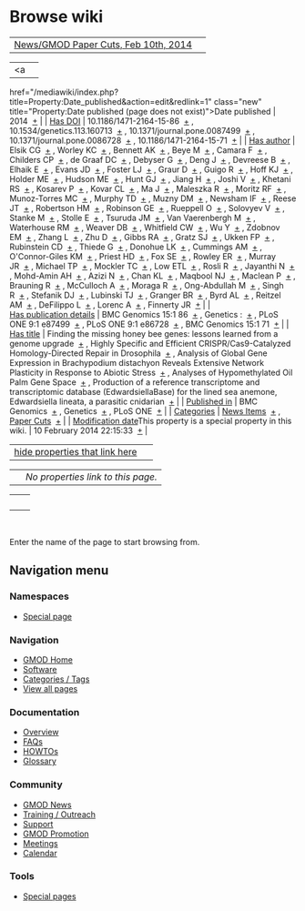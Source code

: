 



<span id="top"></span>




# <span dir="auto">Browse wiki</span>






|  |  |
|----|----|
| [News/GMOD Paper Cuts, Feb 10th, 2014](/wiki/News/GMOD_Paper_Cuts,_Feb_10th,_2014 "News/GMOD Paper Cuts, Feb 10th, 2014") |  |

|  |  |
|----|----|
| <a
href="/mediawiki/index.php?title=Property:Date_published&amp;action=edit&amp;redlink=1"
class="new"
title="Property:Date published (page does not exist)">Date published</a> | <span class="smwb-value">2014  <span class="smwsearch">[+](/wiki/Special%3ASearchByProperty/Date-20published/2014 "Special%3ASearchByProperty/Date-20published/2014")</span></span> |
| <a
href="/mediawiki/index.php?title=Property:Has_DOI&amp;action=edit&amp;redlink=1"
class="new" title="Property:Has DOI (page does not exist)">Has DOI</a> | <span class="smwb-value">10.1186/1471-2164-15-86  <span class="smwsearch">[+](/wiki/Special%3ASearchByProperty/Has-20DOI/10.1186-2F1471-2D2164-2D15-2D86 "Special%3ASearchByProperty/Has-20DOI/10.1186-2F1471-2D2164-2D15-2D86")</span></span> , <span class="smwb-value">10.1534/genetics.113.160713  <span class="smwsearch">[+](/wiki/Special%3ASearchByProperty/Has-20DOI/10.1534-2Fgenetics.113.160713 "Special%3ASearchByProperty/Has-20DOI/10.1534-2Fgenetics.113.160713")</span></span> , <span class="smwb-value">10.1371/journal.pone.0087499  <span class="smwsearch">[+](/wiki/Special%3ASearchByProperty/Has-20DOI/10.1371-2Fjournal.pone.0087499 "Special%3ASearchByProperty/Has-20DOI/10.1371-2Fjournal.pone.0087499")</span></span> , <span class="smwb-value">10.1371/journal.pone.0086728  <span class="smwsearch">[+](/wiki/Special%3ASearchByProperty/Has-20DOI/10.1371-2Fjournal.pone.0086728 "Special%3ASearchByProperty/Has-20DOI/10.1371-2Fjournal.pone.0086728")</span></span> , <span class="smwb-value">10.1186/1471-2164-15-71  <span class="smwsearch">[+](/wiki/Special%3ASearchByProperty/Has-20DOI/10.1186-2F1471-2D2164-2D15-2D71 "Special%3ASearchByProperty/Has-20DOI/10.1186-2F1471-2D2164-2D15-2D71")</span></span> |
| <a
href="/mediawiki/index.php?title=Property:Has_author&amp;action=edit&amp;redlink=1"
class="new"
title="Property:Has author (page does not exist)">Has author</a> | <span class="smwb-value">Elsik CG  <span class="smwsearch">[+](/wiki/Special%3ASearchByProperty/Has-20author/Elsik-20CG "Special%3ASearchByProperty/Has-20author/Elsik-20CG")</span></span> , <span class="smwb-value">Worley KC  <span class="smwsearch">[+](/wiki/Special%3ASearchByProperty/Has-20author/Worley-20KC "Special%3ASearchByProperty/Has-20author/Worley-20KC")</span></span> , <span class="smwb-value">Bennett AK  <span class="smwsearch">[+](/wiki/Special%3ASearchByProperty/Has-20author/Bennett-20AK "Special%3ASearchByProperty/Has-20author/Bennett-20AK")</span></span> , <span class="smwb-value">Beye M  <span class="smwsearch">[+](/wiki/Special%3ASearchByProperty/Has-20author/Beye-20M "Special%3ASearchByProperty/Has-20author/Beye-20M")</span></span> , <span class="smwb-value">Camara F  <span class="smwsearch">[+](/wiki/Special%3ASearchByProperty/Has-20author/Camara-20F "Special%3ASearchByProperty/Has-20author/Camara-20F")</span></span> , <span class="smwb-value">Childers CP  <span class="smwsearch">[+](/wiki/Special%3ASearchByProperty/Has-20author/Childers-20CP "Special%3ASearchByProperty/Has-20author/Childers-20CP")</span></span> , <span class="smwb-value">de Graaf DC  <span class="smwsearch">[+](/wiki/Special%3ASearchByProperty/Has-20author/de-20Graaf-20DC "Special%3ASearchByProperty/Has-20author/de-20Graaf-20DC")</span></span> , <span class="smwb-value">Debyser G  <span class="smwsearch">[+](/wiki/Special%3ASearchByProperty/Has-20author/Debyser-20G "Special%3ASearchByProperty/Has-20author/Debyser-20G")</span></span> , <span class="smwb-value">Deng J  <span class="smwsearch">[+](/wiki/Special%3ASearchByProperty/Has-20author/Deng-20J "Special%3ASearchByProperty/Has-20author/Deng-20J")</span></span> , <span class="smwb-value">Devreese B  <span class="smwsearch">[+](/wiki/Special%3ASearchByProperty/Has-20author/Devreese-20B "Special%3ASearchByProperty/Has-20author/Devreese-20B")</span></span> , <span class="smwb-value">Elhaik E  <span class="smwsearch">[+](/wiki/Special%3ASearchByProperty/Has-20author/Elhaik-20E "Special%3ASearchByProperty/Has-20author/Elhaik-20E")</span></span> , <span class="smwb-value">Evans JD  <span class="smwsearch">[+](/wiki/Special%3ASearchByProperty/Has-20author/Evans-20JD "Special%3ASearchByProperty/Has-20author/Evans-20JD")</span></span> , <span class="smwb-value">Foster LJ  <span class="smwsearch">[+](/wiki/Special%3ASearchByProperty/Has-20author/Foster-20LJ "Special%3ASearchByProperty/Has-20author/Foster-20LJ")</span></span> , <span class="smwb-value">Graur D  <span class="smwsearch">[+](/wiki/Special%3ASearchByProperty/Has-20author/Graur-20D "Special%3ASearchByProperty/Has-20author/Graur-20D")</span></span> , <span class="smwb-value">Guigo R  <span class="smwsearch">[+](/wiki/Special%3ASearchByProperty/Has-20author/Guigo-20R "Special%3ASearchByProperty/Has-20author/Guigo-20R")</span></span> , <span class="smwb-value">Hoff KJ  <span class="smwsearch">[+](/wiki/Special%3ASearchByProperty/Has-20author/Hoff-20KJ "Special%3ASearchByProperty/Has-20author/Hoff-20KJ")</span></span> , <span class="smwb-value">Holder ME  <span class="smwsearch">[+](/wiki/Special%3ASearchByProperty/Has-20author/Holder-20ME "Special%3ASearchByProperty/Has-20author/Holder-20ME")</span></span> , <span class="smwb-value">Hudson ME  <span class="smwsearch">[+](/wiki/Special%3ASearchByProperty/Has-20author/Hudson-20ME "Special%3ASearchByProperty/Has-20author/Hudson-20ME")</span></span> , <span class="smwb-value">Hunt GJ  <span class="smwsearch">[+](/wiki/Special%3ASearchByProperty/Has-20author/Hunt-20GJ "Special%3ASearchByProperty/Has-20author/Hunt-20GJ")</span></span> , <span class="smwb-value">Jiang H  <span class="smwsearch">[+](/wiki/Special%3ASearchByProperty/Has-20author/Jiang-20H "Special%3ASearchByProperty/Has-20author/Jiang-20H")</span></span> , <span class="smwb-value">Joshi V  <span class="smwsearch">[+](/wiki/Special%3ASearchByProperty/Has-20author/Joshi-20V "Special%3ASearchByProperty/Has-20author/Joshi-20V")</span></span> , <span class="smwb-value">Khetani RS  <span class="smwsearch">[+](/wiki/Special%3ASearchByProperty/Has-20author/Khetani-20RS "Special%3ASearchByProperty/Has-20author/Khetani-20RS")</span></span> , <span class="smwb-value">Kosarev P  <span class="smwsearch">[+](/wiki/Special%3ASearchByProperty/Has-20author/Kosarev-20P "Special%3ASearchByProperty/Has-20author/Kosarev-20P")</span></span> , <span class="smwb-value">Kovar CL  <span class="smwsearch">[+](/wiki/Special%3ASearchByProperty/Has-20author/Kovar-20CL "Special%3ASearchByProperty/Has-20author/Kovar-20CL")</span></span> , <span class="smwb-value">Ma J  <span class="smwsearch">[+](/wiki/Special%3ASearchByProperty/Has-20author/Ma-20J "Special%3ASearchByProperty/Has-20author/Ma-20J")</span></span> , <span class="smwb-value">Maleszka R  <span class="smwsearch">[+](/wiki/Special%3ASearchByProperty/Has-20author/Maleszka-20R "Special%3ASearchByProperty/Has-20author/Maleszka-20R")</span></span> , <span class="smwb-value">Moritz RF  <span class="smwsearch">[+](/wiki/Special%3ASearchByProperty/Has-20author/Moritz-20RF "Special%3ASearchByProperty/Has-20author/Moritz-20RF")</span></span> , <span class="smwb-value">Munoz-Torres MC  <span class="smwsearch">[+](/wiki/Special%3ASearchByProperty/Has-20author/Munoz-2DTorres-20MC "Special%3ASearchByProperty/Has-20author/Munoz-2DTorres-20MC")</span></span> , <span class="smwb-value">Murphy TD  <span class="smwsearch">[+](/wiki/Special%3ASearchByProperty/Has-20author/Murphy-20TD "Special%3ASearchByProperty/Has-20author/Murphy-20TD")</span></span> , <span class="smwb-value">Muzny DM  <span class="smwsearch">[+](/wiki/Special%3ASearchByProperty/Has-20author/Muzny-20DM "Special%3ASearchByProperty/Has-20author/Muzny-20DM")</span></span> , <span class="smwb-value">Newsham IF  <span class="smwsearch">[+](/wiki/Special%3ASearchByProperty/Has-20author/Newsham-20IF "Special%3ASearchByProperty/Has-20author/Newsham-20IF")</span></span> , <span class="smwb-value">Reese JT  <span class="smwsearch">[+](/wiki/Special%3ASearchByProperty/Has-20author/Reese-20JT "Special%3ASearchByProperty/Has-20author/Reese-20JT")</span></span> , <span class="smwb-value">Robertson HM  <span class="smwsearch">[+](/wiki/Special%3ASearchByProperty/Has-20author/Robertson-20HM "Special%3ASearchByProperty/Has-20author/Robertson-20HM")</span></span> , <span class="smwb-value">Robinson GE  <span class="smwsearch">[+](/wiki/Special%3ASearchByProperty/Has-20author/Robinson-20GE "Special%3ASearchByProperty/Has-20author/Robinson-20GE")</span></span> , <span class="smwb-value">Rueppell O  <span class="smwsearch">[+](/wiki/Special%3ASearchByProperty/Has-20author/Rueppell-20O "Special%3ASearchByProperty/Has-20author/Rueppell-20O")</span></span> , <span class="smwb-value">Solovyev V  <span class="smwsearch">[+](/wiki/Special%3ASearchByProperty/Has-20author/Solovyev-20V "Special%3ASearchByProperty/Has-20author/Solovyev-20V")</span></span> , <span class="smwb-value">Stanke M  <span class="smwsearch">[+](/wiki/Special%3ASearchByProperty/Has-20author/Stanke-20M "Special%3ASearchByProperty/Has-20author/Stanke-20M")</span></span> , <span class="smwb-value">Stolle E  <span class="smwsearch">[+](/wiki/Special%3ASearchByProperty/Has-20author/Stolle-20E "Special%3ASearchByProperty/Has-20author/Stolle-20E")</span></span> , <span class="smwb-value">Tsuruda JM  <span class="smwsearch">[+](/wiki/Special%3ASearchByProperty/Has-20author/Tsuruda-20JM "Special%3ASearchByProperty/Has-20author/Tsuruda-20JM")</span></span> , <span class="smwb-value">Van Vaerenbergh M  <span class="smwsearch">[+](/wiki/Special%3ASearchByProperty/Has-20author/Van-20Vaerenbergh-20M "Special%3ASearchByProperty/Has-20author/Van-20Vaerenbergh-20M")</span></span> , <span class="smwb-value">Waterhouse RM  <span class="smwsearch">[+](/wiki/Special%3ASearchByProperty/Has-20author/Waterhouse-20RM "Special%3ASearchByProperty/Has-20author/Waterhouse-20RM")</span></span> , <span class="smwb-value">Weaver DB  <span class="smwsearch">[+](/wiki/Special%3ASearchByProperty/Has-20author/Weaver-20DB "Special%3ASearchByProperty/Has-20author/Weaver-20DB")</span></span> , <span class="smwb-value">Whitfield CW  <span class="smwsearch">[+](/wiki/Special%3ASearchByProperty/Has-20author/Whitfield-20CW "Special%3ASearchByProperty/Has-20author/Whitfield-20CW")</span></span> , <span class="smwb-value">Wu Y  <span class="smwsearch">[+](/wiki/Special%3ASearchByProperty/Has-20author/Wu-20Y "Special%3ASearchByProperty/Has-20author/Wu-20Y")</span></span> , <span class="smwb-value">Zdobnov EM  <span class="smwsearch">[+](/wiki/Special%3ASearchByProperty/Has-20author/Zdobnov-20EM "Special%3ASearchByProperty/Has-20author/Zdobnov-20EM")</span></span> , <span class="smwb-value">Zhang L  <span class="smwsearch">[+](/wiki/Special%3ASearchByProperty/Has-20author/Zhang-20L "Special%3ASearchByProperty/Has-20author/Zhang-20L")</span></span> , <span class="smwb-value">Zhu D  <span class="smwsearch">[+](/wiki/Special%3ASearchByProperty/Has-20author/Zhu-20D "Special%3ASearchByProperty/Has-20author/Zhu-20D")</span></span> , <span class="smwb-value">Gibbs RA  <span class="smwsearch">[+](/wiki/Special%3ASearchByProperty/Has-20author/Gibbs-20RA "Special%3ASearchByProperty/Has-20author/Gibbs-20RA")</span></span> , <span class="smwb-value">Gratz SJ  <span class="smwsearch">[+](/wiki/Special%3ASearchByProperty/Has-20author/Gratz-20SJ "Special%3ASearchByProperty/Has-20author/Gratz-20SJ")</span></span> , <span class="smwb-value">Ukken FP  <span class="smwsearch">[+](/wiki/Special%3ASearchByProperty/Has-20author/Ukken-20FP "Special%3ASearchByProperty/Has-20author/Ukken-20FP")</span></span> , <span class="smwb-value">Rubinstein CD  <span class="smwsearch">[+](/wiki/Special%3ASearchByProperty/Has-20author/Rubinstein-20CD "Special%3ASearchByProperty/Has-20author/Rubinstein-20CD")</span></span> , <span class="smwb-value">Thiede G  <span class="smwsearch">[+](/wiki/Special%3ASearchByProperty/Has-20author/Thiede-20G "Special%3ASearchByProperty/Has-20author/Thiede-20G")</span></span> , <span class="smwb-value">Donohue LK  <span class="smwsearch">[+](/wiki/Special%3ASearchByProperty/Has-20author/Donohue-20LK "Special%3ASearchByProperty/Has-20author/Donohue-20LK")</span></span> , <span class="smwb-value">Cummings AM  <span class="smwsearch">[+](/wiki/Special%3ASearchByProperty/Has-20author/Cummings-20AM "Special%3ASearchByProperty/Has-20author/Cummings-20AM")</span></span> , <span class="smwb-value">O'Connor-Giles KM  <span class="smwsearch">[+](/wiki/Special%3ASearchByProperty/Has-20author/O%27Connor-2DGiles-20KM "Special%3ASearchByProperty/Has-20author/O'Connor-2DGiles-20KM")</span></span> , <span class="smwb-value">Priest HD  <span class="smwsearch">[+](/wiki/Special%3ASearchByProperty/Has-20author/Priest-20HD "Special%3ASearchByProperty/Has-20author/Priest-20HD")</span></span> , <span class="smwb-value">Fox SE  <span class="smwsearch">[+](/wiki/Special%3ASearchByProperty/Has-20author/Fox-20SE "Special%3ASearchByProperty/Has-20author/Fox-20SE")</span></span> , <span class="smwb-value">Rowley ER  <span class="smwsearch">[+](/wiki/Special%3ASearchByProperty/Has-20author/Rowley-20ER "Special%3ASearchByProperty/Has-20author/Rowley-20ER")</span></span> , <span class="smwb-value">Murray JR  <span class="smwsearch">[+](/wiki/Special%3ASearchByProperty/Has-20author/Murray-20JR "Special%3ASearchByProperty/Has-20author/Murray-20JR")</span></span> , <span class="smwb-value">Michael TP  <span class="smwsearch">[+](/wiki/Special%3ASearchByProperty/Has-20author/Michael-20TP "Special%3ASearchByProperty/Has-20author/Michael-20TP")</span></span> , <span class="smwb-value">Mockler TC  <span class="smwsearch">[+](/wiki/Special%3ASearchByProperty/Has-20author/Mockler-20TC "Special%3ASearchByProperty/Has-20author/Mockler-20TC")</span></span> , <span class="smwb-value">Low ETL  <span class="smwsearch">[+](/wiki/Special%3ASearchByProperty/Has-20author/Low-20ETL "Special%3ASearchByProperty/Has-20author/Low-20ETL")</span></span> , <span class="smwb-value">Rosli R  <span class="smwsearch">[+](/wiki/Special%3ASearchByProperty/Has-20author/Rosli-20R "Special%3ASearchByProperty/Has-20author/Rosli-20R")</span></span> , <span class="smwb-value">Jayanthi N  <span class="smwsearch">[+](/wiki/Special%3ASearchByProperty/Has-20author/Jayanthi-20N "Special%3ASearchByProperty/Has-20author/Jayanthi-20N")</span></span> , <span class="smwb-value">Mohd-Amin AH  <span class="smwsearch">[+](/wiki/Special%3ASearchByProperty/Has-20author/Mohd-2DAmin-20AH "Special%3ASearchByProperty/Has-20author/Mohd-2DAmin-20AH")</span></span> , <span class="smwb-value">Azizi N  <span class="smwsearch">[+](/wiki/Special%3ASearchByProperty/Has-20author/Azizi-20N "Special%3ASearchByProperty/Has-20author/Azizi-20N")</span></span> , <span class="smwb-value">Chan KL  <span class="smwsearch">[+](/wiki/Special%3ASearchByProperty/Has-20author/Chan-20KL "Special%3ASearchByProperty/Has-20author/Chan-20KL")</span></span> , <span class="smwb-value">Maqbool NJ  <span class="smwsearch">[+](/wiki/Special%3ASearchByProperty/Has-20author/Maqbool-20NJ "Special%3ASearchByProperty/Has-20author/Maqbool-20NJ")</span></span> , <span class="smwb-value">Maclean P  <span class="smwsearch">[+](/wiki/Special%3ASearchByProperty/Has-20author/Maclean-20P "Special%3ASearchByProperty/Has-20author/Maclean-20P")</span></span> , <span class="smwb-value">Brauning R  <span class="smwsearch">[+](/wiki/Special%3ASearchByProperty/Has-20author/Brauning-20R "Special%3ASearchByProperty/Has-20author/Brauning-20R")</span></span> , <span class="smwb-value">McCulloch A  <span class="smwsearch">[+](/wiki/Special%3ASearchByProperty/Has-20author/McCulloch-20A "Special%3ASearchByProperty/Has-20author/McCulloch-20A")</span></span> , <span class="smwb-value">Moraga R  <span class="smwsearch">[+](/wiki/Special%3ASearchByProperty/Has-20author/Moraga-20R "Special%3ASearchByProperty/Has-20author/Moraga-20R")</span></span> , <span class="smwb-value">Ong-Abdullah M  <span class="smwsearch">[+](/wiki/Special%3ASearchByProperty/Has-20author/Ong-2DAbdullah-20M "Special%3ASearchByProperty/Has-20author/Ong-2DAbdullah-20M")</span></span> , <span class="smwb-value">Singh R  <span class="smwsearch">[+](/wiki/Special%3ASearchByProperty/Has-20author/Singh-20R "Special%3ASearchByProperty/Has-20author/Singh-20R")</span></span> , <span class="smwb-value">Stefanik DJ  <span class="smwsearch">[+](/wiki/Special%3ASearchByProperty/Has-20author/Stefanik-20DJ "Special%3ASearchByProperty/Has-20author/Stefanik-20DJ")</span></span> , <span class="smwb-value">Lubinski TJ  <span class="smwsearch">[+](/wiki/Special%3ASearchByProperty/Has-20author/Lubinski-20TJ "Special%3ASearchByProperty/Has-20author/Lubinski-20TJ")</span></span> , <span class="smwb-value">Granger BR  <span class="smwsearch">[+](/wiki/Special%3ASearchByProperty/Has-20author/Granger-20BR "Special%3ASearchByProperty/Has-20author/Granger-20BR")</span></span> , <span class="smwb-value">Byrd AL  <span class="smwsearch">[+](/wiki/Special%3ASearchByProperty/Has-20author/Byrd-20AL "Special%3ASearchByProperty/Has-20author/Byrd-20AL")</span></span> , <span class="smwb-value">Reitzel AM  <span class="smwsearch">[+](/wiki/Special%3ASearchByProperty/Has-20author/Reitzel-20AM "Special%3ASearchByProperty/Has-20author/Reitzel-20AM")</span></span> , <span class="smwb-value">DeFilippo L  <span class="smwsearch">[+](/wiki/Special%3ASearchByProperty/Has-20author/DeFilippo-20L "Special%3ASearchByProperty/Has-20author/DeFilippo-20L")</span></span> , <span class="smwb-value">Lorenc A  <span class="smwsearch">[+](/wiki/Special%3ASearchByProperty/Has-20author/Lorenc-20A "Special%3ASearchByProperty/Has-20author/Lorenc-20A")</span></span> , <span class="smwb-value">Finnerty JR  <span class="smwsearch">[+](/wiki/Special%3ASearchByProperty/Has-20author/Finnerty-20JR "Special%3ASearchByProperty/Has-20author/Finnerty-20JR")</span></span> |
| <a
href="/mediawiki/index.php?title=Property:Has_publication_details&amp;action=edit&amp;redlink=1"
class="new"
title="Property:Has publication details (page does not exist)">Has publication details</a> | <span class="smwb-value">BMC Genomics 15:1 86  <span class="smwsearch">[+](/wiki/Special%3ASearchByProperty/Has-20publication-20details/BMC-20Genomics-2015:1-2086 "Special%3ASearchByProperty/Has-20publication-20details/BMC-20Genomics-2015:1-2086")</span></span> , <span class="smwb-value">Genetics :  <span class="smwsearch">[+](/wiki/Special%3ASearchByProperty/Has-20publication-20details/Genetics-20: "Special%3ASearchByProperty/Has-20publication-20details/Genetics-20:")</span></span> , <span class="smwb-value">PLoS ONE 9:1 e87499  <span class="smwsearch">[+](/wiki/Special%3ASearchByProperty/Has-20publication-20details/PLoS-20ONE-209:1-20e87499 "Special%3ASearchByProperty/Has-20publication-20details/PLoS-20ONE-209:1-20e87499")</span></span> , <span class="smwb-value">PLoS ONE 9:1 e86728  <span class="smwsearch">[+](/wiki/Special%3ASearchByProperty/Has-20publication-20details/PLoS-20ONE-209:1-20e86728 "Special%3ASearchByProperty/Has-20publication-20details/PLoS-20ONE-209:1-20e86728")</span></span> , <span class="smwb-value">BMC Genomics 15:1 71  <span class="smwsearch">[+](/wiki/Special%3ASearchByProperty/Has-20publication-20details/BMC-20Genomics-2015:1-2071 "Special%3ASearchByProperty/Has-20publication-20details/BMC-20Genomics-2015:1-2071")</span></span> |
| [Has title](/wiki/Property%3AHas_title "Property:Has title") | <span class="smwb-value">Finding the missing honey bee genes: lessons learned from a genome upgrade  <span class="smwsearch">[+](/wiki/Special%3ASearchByProperty/Has-20title/Finding-20the-20missing-20honey-20bee-20genes%3A-20lessons-20learned-20from-20a-20genome-20upgrade "Special%3ASearchByProperty/Has-20title/Finding-20the-20missing-20honey-20bee-20genes%3A-20lessons-20learned-20from-20a-20genome-20upgrade")</span></span> , <span class="smwb-value">Highly Specific and Efficient CRISPR/Cas9-Catalyzed Homology-Directed Repair in Drosophila  <span class="smwsearch">[+](/wiki/Special%3ASearchByProperty/Has-20title/Highly-20Specific-20and-20Efficient-20CRISPR-2FCas9-2DCatalyzed-20Homology-2DDirected-20Repair-20in-20Drosophila "Special%3ASearchByProperty/Has-20title/Highly-20Specific-20and-20Efficient-20CRISPR-2FCas9-2DCatalyzed-20Homology-2DDirected-20Repair-20in-20Drosophila")</span></span> , <span class="smwb-value">Analysis of Global Gene Expression in Brachypodium distachyon Reveals Extensive Network Plasticity in Response to Abiotic Stress  <span class="smwsearch">[+](/wiki/Special%3ASearchByProperty/Has-20title/Analysis-20of-20Global-20Gene-20Expression-20in-20Brachypodium-20distachyon-20Reveals-20Extensive-20Network-20Plasticity-20in-20Response-20to-20Abiotic-20Stress "Special%3ASearchByProperty/Has-20title/Analysis-20of-20Global-20Gene-20Expression-20in-20Brachypodium-20distachyon-20Reveals-20Extensive-20Network-20Plasticity-20in-20Response-20to-20Abiotic-20Stress")</span></span> , <span class="smwb-value">Analyses of Hypomethylated Oil Palm Gene Space  <span class="smwsearch">[+](/wiki/Special%3ASearchByProperty/Has-20title/Analyses-20of-20Hypomethylated-20Oil-20Palm-20Gene-20Space "Special%3ASearchByProperty/Has-20title/Analyses-20of-20Hypomethylated-20Oil-20Palm-20Gene-20Space")</span></span> , <span class="smwb-value">Production of a reference transcriptome and transcriptomic database (EdwardsiellaBase) for the lined sea anemone, Edwardsiella lineata, a parasitic cnidarian  <span class="smwsearch">[+](/wiki/Special%3ASearchByProperty/Has-20title/Production-20of-20a-20reference-20transcriptome-20and-20transcriptomic-20database-20(EdwardsiellaBase)-20for-20the-20lined-20sea-20anemone,-20Edwardsiella-20lineata,-20a-20parasitic-20cnidarian "Special%3ASearchByProperty/Has-20title/Production-20of-20a-20reference-20transcriptome-20and-20transcriptomic-20database-20(EdwardsiellaBase)-20for-20the-20lined-20sea-20anemone,-20Edwardsiella-20lineata,-20a-20parasitic-20cnidarian")</span></span> |
| <a
href="/mediawiki/index.php?title=Property:Published_in&amp;action=edit&amp;redlink=1"
class="new"
title="Property:Published in (page does not exist)">Published in</a> | <span class="smwb-value">BMC Genomics  <span class="smwsearch">[+](/wiki/Special%3ASearchByProperty/Published-20in/BMC-20Genomics "Special%3ASearchByProperty/Published-20in/BMC-20Genomics")</span></span> , <span class="smwb-value">Genetics  <span class="smwsearch">[+](/wiki/Special%3ASearchByProperty/Published-20in/Genetics "Special%3ASearchByProperty/Published-20in/Genetics")</span></span> , <span class="smwb-value">PLoS ONE  <span class="smwsearch">[+](/wiki/Special%3ASearchByProperty/Published-20in/PLoS-20ONE "Special%3ASearchByProperty/Published-20in/PLoS-20ONE")</span></span> |
| [Categories](/wiki/Special%3ACategories "Special%3ACategories") | <span class="smwb-value">[News Items](/wiki/Category%3ANews_Items "Category%3ANews Items")  <span class="smwsearch">[+](/wiki/Special%3ASearchByProperty/News-20Items "Special%3ASearchByProperty/News-20Items")</span></span> , <span class="smwb-value">[Paper Cuts](/wiki/Category%3APaper_Cuts "Category%3APaper Cuts")  <span class="smwsearch">[+](/wiki/Special%3ASearchByProperty/Paper-20Cuts "Special%3ASearchByProperty/Paper-20Cuts")</span></span> |
| <span class="smw-highlighter" data-type="1" state="inline" data-title="Property"><span class="smwbuiltin">[Modification date](/wiki/Property:Modification_date "Property:Modification date")</span><span class="smwttcontent">This property is a special property in this wiki.</span></span> | <span class="smwb-value">10 February 2014 22:15:33  <span class="smwsearch">[+](/wiki/Special%3ASearchByProperty/Modification-20date/10-20February-202014-2022:15:33 "Special%3ASearchByProperty/Modification-20date/10-20February-202014-2022:15:33")</span></span> |

<span id="smw_browse_incoming"></span>

|  |  |
|----|----|
| [hide properties that link here](/mediawiki/index.php?title=Special:Browse&offset=0&dir=out&article=News%2FGMOD+Paper+Cuts%2C+Feb+10th%2C+2014)  |  |

|     |                                    |
|-----|------------------------------------|
|     | *No properties link to this page.* |

|     |     |
|-----|-----|
|     |     |

 

Enter the name of the page to start browsing from.  








## Navigation menu



### Namespaces

- <span id="ca-nstab-special">[Special
  page](/wiki/Special%3ABrowse/News-2FGMOD_Paper_Cuts,_Feb_10th,_2014 "This is a special page, you cannot edit the page itself")</span>






### Navigation



- <span id="n-GMOD-Home">[GMOD Home](/wiki/Main_Page)</span>
- <span id="n-Software">[Software](/wiki/GMOD_Components)</span>
- <span id="n-Categories-.2F-Tags">[Categories /
  Tags](/wiki/Categories)</span>
- <span id="n-View-all-pages">[View all
  pages](/wiki/Special:AllPages)</span>




### Documentation



- <span id="n-Overview">[Overview](/wiki/Overview)</span>
- <span id="n-FAQs">[FAQs](/wiki/Category%3AFAQ)</span>
- <span id="n-HOWTOs">[HOWTOs](/wiki/Category%3AHOWTO)</span>
- <span id="n-Glossary">[Glossary](/wiki/Glossary)</span>




### Community



- <span id="n-GMOD-News">[GMOD News](/wiki/GMOD_News)</span>
- <span id="n-Training-.2F-Outreach">[Training /
  Outreach](/wiki/Training_and_Outreach)</span>
- <span id="n-Support">[Support](/wiki/Support)</span>
- <span id="n-GMOD-Promotion">[GMOD
  Promotion](/wiki/GMOD_Promotion)</span>
- <span id="n-Meetings">[Meetings](/wiki/Meetings)</span>
- <span id="n-Calendar">[Calendar](/wiki/Calendar)</span>




### Tools



- <span id="t-specialpages"><a href="/wiki/Special%3ASpecialPages" accesskey="q"
  title="A list of all special pages [q]">Special pages</a></span>








<!-- -->





